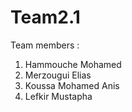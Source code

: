 # Team2.1
Team members :
1. Hammouche Mohamed
2. Merzougui Elias
3. Koussa Mohamed Anis
4. Lefkir Mustapha
